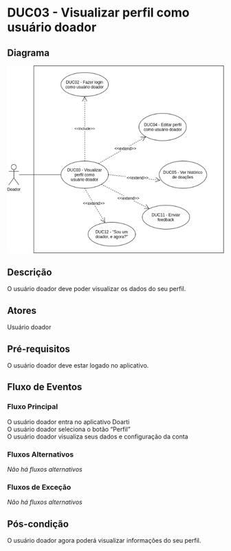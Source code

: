 # DUC03 - Visualizar perfil como usuário doador  

## Diagrama  
![DUC03](../../../../assets/images/casosDeUso/DUC03.png)

## Descrição  
O usuário doador deve poder visualizar os dados do seu perfil.  

## Atores  
Usuário doador  

## Pré-requisitos  
O usuário doador deve estar logado no aplicativo.  

## Fluxo de Eventos  

### Fluxo Principal  
O usuário doador entra no aplicativo Doarti  
O usuário doador seleciona o botão “Perfil”  
O usuário doador visualiza seus dados e configuração da conta  

### Fluxos Alternativos  
*Não há fluxos alternativos*  

### Fluxos de Exceção  
*Não há fluxos alternativos* 

## Pós-condição  
O usuário doador agora poderá visualizar informações do seu perfil.

